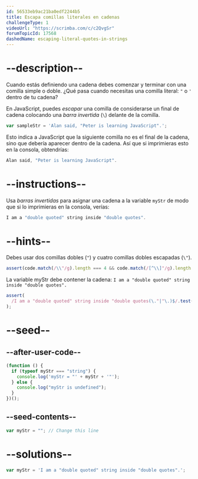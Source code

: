 ```yaml
---
id: 56533eb9ac21ba0edf2244b5
title: Escapa comillas literales en cadenas
challengeType: 1
videoUrl: "https://scrimba.com/c/c2QvgSr"
forumTopicId: 17568
dashedName: escaping-literal-quotes-in-strings
---
```


# --description--

Cuando estás definiendo una cadena debes comenzar y terminar con una comilla simple o doble. ¿Qué pasa cuando necesitas una comilla literal: `"` o `'` dentro de tu cadena?

En JavaScript, puedes <dfn>escapar</dfn> una comilla de considerarse un final de cadena colocando una <dfn>barra invertida</dfn> (`\`) delante de la comilla.

```js
var sampleStr = 'Alan said, "Peter is learning JavaScript".';
```

Esto indica a JavaScript que la siguiente comilla no es el final de la cadena, sino que debería aparecer dentro de la cadena. Así que si imprimieras esto en la consola, obtendrías:

```js
Alan said, "Peter is learning JavaScript".
```

# --instructions--

Usa <dfn>barras invertidas</dfn> para asignar una cadena a la variable `myStr` de modo que si lo imprimieras en la consola, verías:

```js
I am a "double quoted" string inside "double quotes".
```

# --hints--

Debes usar dos comillas dobles (`"`) y cuatro comillas dobles escapadas (`\"`).

```js
assert(code.match(/\\"/g).length === 4 && code.match(/[^\\]"/g).length === 2);
```

La variable myStr debe contener la cadena: `I am a "double quoted" string inside "double quotes".`

```js
assert(
  /I am a "double quoted" string inside "double quotes(\."|"\.)$/.test(myStr)
);
```

# --seed--

## --after-user-code--

```js
(function () {
  if (typeof myStr === "string") {
    console.log('myStr = "' + myStr + '"');
  } else {
    console.log("myStr is undefined");
  }
})();
```

## --seed-contents--

```js
var myStr = ""; // Change this line
```

# --solutions--

```js
var myStr = 'I am a "double quoted" string inside "double quotes".';
```
